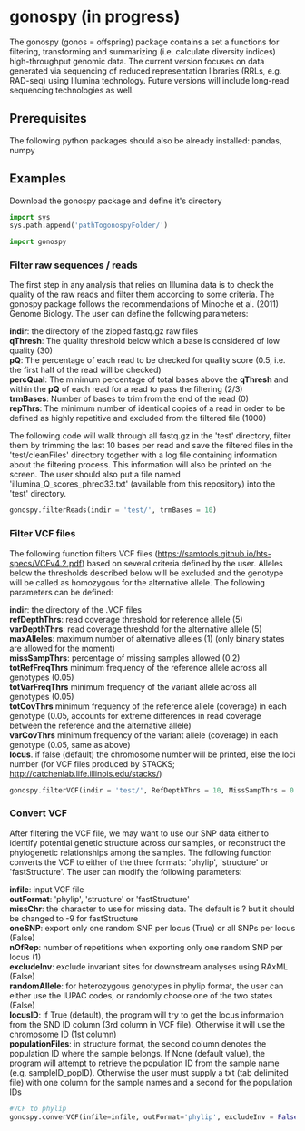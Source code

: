 # gonospy (in progress)

The gonospy (gonos = offspring) package contains a set a functions for filtering, transforming and summarizing (i.e. calculate diversity indices) high-throughput genomic data. The current version focuses on
data generated via sequencing of reduced representation libraries (RRLs, e.g. RAD-seq) using Illumina technology. Future versions will include long-read sequencing technologies as well.

## Prerequisites
The following python packages should also be already installed:
pandas, numpy

## Examples

Download the gonospy package and define it's directory
```python
import sys 
sys.path.append('pathTogonospyFolder/')

import gonospy
```

### Filter raw sequences / reads
The first step in any analysis that relies on Illumina data is to check the quality of the raw reads and filter them according to some criteria. The gonospy package follows the
recommendations of Minoche et al. (2011) Genome Biology. The user can define the following parameters:

**indir**: the directory of the zipped fastq.gz raw files  
**qThresh**: The quality threshold below which a base is considered of low quality (30)  
**pQ**: The percentage of each read to be checked for quality score (0.5, i.e. the first half of the read will be checked)  
**percQual**: The minimum percentage of total bases above the **qThresh** and within the **pQ** of each read for a read to pass the filtering (2/3)  
**trmBases**: Number of bases to trim from the end of the read (0)  
**repThrs**: The minimum number of identical copies of a read in order to be defined as highly repetitive and excluded from the filtered file (1000)  

The following code will walk through all fastq.gz in the 'test' directory, filter them by trimming the last 10 bases per read and save the filtered files in the 'test/cleanFiles' directory together with
a log file containing information about the filtering process. This information will also be printed on the screen. The user should also put a file named 'illumina_Q_scores_phred33.txt' (available from this repository) into the 'test' directory.

```python
gonospy.filterReads(indir = 'test/', trmBases = 10)
```

### Filter VCF files
The following function filters VCF files (https://samtools.github.io/hts-specs/VCFv4.2.pdf) based on several criteria defined by the user.
Alleles below the thresholds described below will be excluded and the genotype will be called as homozygous for the alternative allele. The following parameters can be defined:

**indir**: the directory of the .VCF files  
**refDepthThrs**: read coverage threshold for reference allele (5)  
**varDepthThrs**: read coverage threshold for the alternative allele (5)  
**maxAlleles**: maximum number of alternative alleles (1) (only binary states are allowed for the moment)  
**missSampThrs**: percentage of missing samples allowed (0.2)  
**totRefFreqThrs** minimum frequency of the reference allele across all genotypes (0.05)  
**totVarFreqThrs** minimum frequency of the variant allele across all genotypes (0.05)  
**totCovThrs** minimum frequency of the reference allele (coverage) in each genotype (0.05, accounts for extreme differences in read coverage between the reference and the alternative allele)  
**varCovThrs** minimum frequency of the variant allele (coverage) in each genotype (0.05, same as above)  
**locus**. if false (default) the chromosome number will be printed, else the loci number (for VCF files produced by STACKS; http://catchenlab.life.illinois.edu/stacks/)

```python
gonospy.filterVCF(indir = 'test/', RefDepthThrs = 10, MissSampThrs = 0.4, VarDepthThrs = 10, TotRefFreqThrs = 0.1, TotCovThrs = 1)
```
 
 ### Convert VCF
After filtering the VCF file, we may want to use our SNP data either to identify potential genetic structure across our samples, or reconstruct the phylogenetic relationships
among the samples. The following function converts the VCF to either of the three formats: 'phylip', 'structure' or 'fastStructure'. The user can modify the following parameters:

**infile**: input VCF file  
**outFormat**: 'phylip', 'structure' or 'fastStructure'  
**missChr**: the character to use for missing data. The default is ? but it should be changed to -9 for fastStructure  
**oneSNP**: export only one random SNP per locus (True) or all SNPs per locus (False)  
**nOfRep**: number of repetitions when exporting only one random SNP per locus (1)   
**excludeInv**: exclude invariant sites for downstream analyses using RAxML (False)  
**randomAllele**: for heterozygous genotypes in phylip format, the user can either use the IUPAC codes, or randomly choose one of the two states (False)  
**locusID**: if True (default), the program will try to get the locus information from the SND ID column (3rd column in VCF file). Otherwise it will use the chromosome ID (1st column)  
**populationFiles**: in structure format, the second column denotes the population ID where the sample belongs. If None (default value), the program will attempt to
retrieve the population ID from the sample name (e.g. sampleID_popID). Otherwise the user must supply a txt (tab delimited file) with one column for the sample names
and a second for the population IDs  

```python
#VCF to phylip
gonospy.converVCF(infile=infile, outFormat='phylip', excludeInv = False, oneSNP=True)
```
